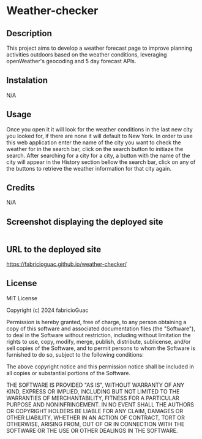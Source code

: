 # Weather-checker

## Description 

This project aims to develop a weather forecast page to improve planning activities outdoors based on the weather conditions, leveraging openWeather's geocoding and 5 day forecast APIs.

## Instalation

N/A

## Usage

Once you open it it will look for the weather conditions in the last new city you looked for, if there are none it will default to New York. In order to use this web application enter the name of the city you want to check the weather for in the search bar, click on the search button to initiaze the search.
After searching for a city for a city, a button with the name of the city will appear in the History section bellow the search bar, click on any of the buttons to retrieve the weather information for that city again. 

## Credits

N/A

## Screenshot displaying the deployed site

![]()

## URL to the deployed site

https://fabricioguac.github.io/weather-checker/

## License

MIT License

Copyright (c) 2024 fabricioGuac

Permission is hereby granted, free of charge, to any person obtaining a copy
of this software and associated documentation files (the "Software"), to deal
in the Software without restriction, including without limitation the rights
to use, copy, modify, merge, publish, distribute, sublicense, and/or sell
copies of the Software, and to permit persons to whom the Software is
furnished to do so, subject to the following conditions:

The above copyright notice and this permission notice shall be included in all
copies or substantial portions of the Software.

THE SOFTWARE IS PROVIDED "AS IS", WITHOUT WARRANTY OF ANY KIND, EXPRESS OR
IMPLIED, INCLUDING BUT NOT LIMITED TO THE WARRANTIES OF MERCHANTABILITY,
FITNESS FOR A PARTICULAR PURPOSE AND NONINFRINGEMENT. IN NO EVENT SHALL THE
AUTHORS OR COPYRIGHT HOLDERS BE LIABLE FOR ANY CLAIM, DAMAGES OR OTHER
LIABILITY, WHETHER IN AN ACTION OF CONTRACT, TORT OR OTHERWISE, ARISING FROM,
OUT OF OR IN CONNECTION WITH THE SOFTWARE OR THE USE OR OTHER DEALINGS IN THE
SOFTWARE.
